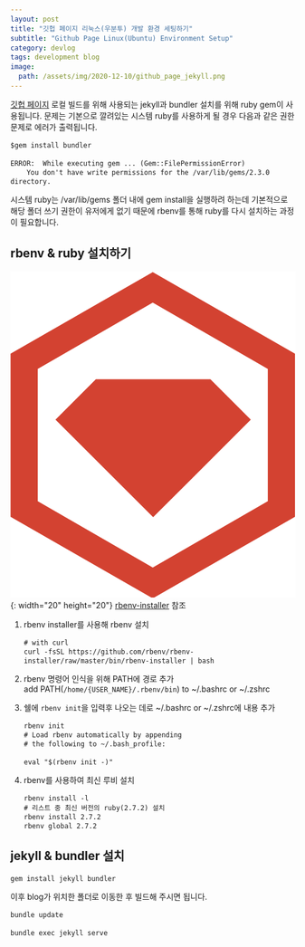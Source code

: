 ```yaml
---
layout: post
title: "깃헙 페이지 리눅스(우분투) 개발 환경 세팅하기"
subtitle: "Github Page Linux(Ubuntu) Environment Setup"
category: devlog
tags: development blog
image:
  path: /assets/img/2020-12-10/github_page_jekyll.png
---
```


[깃헙 페이지](https://jekyllrb.com/docs/) 로컬 빌드를 위해 사용되는 jekyll과 bundler 설치를 위해 ruby gem이 사용됩니다.
문제는 기본으로 깔려있는 시스템 ruby를 사용하게 될 경우 다음과 같은 권한 문제로 에러가 출력됩니다.

```console
$gem install bundler

ERROR:  While executing gem ... (Gem::FilePermissionError)
    You don't have write permissions for the /var/lib/gems/2.3.0 directory.
```

시스템 ruby는 /var/lib/gems 폴더 내에 gem install을 실행하려 하는데 기본적으로 해당 폴더 쓰기 권한이 유저에게 없기 때문에
rbenv를 통해 ruby를 다시 설치하는 과정이 필요합니다.

## rbenv & ruby 설치하기

![ruby gem](/assets/img/2020-12-10/rubygems.svg){: width="20" height="20"}
[rbenv-installer](https://github.com/rbenv/rbenv-installer#rbenv-installer) 참조

1. rbenv installer를 사용해 rbenv 설치

   ```console
   # with curl
   curl -fsSL https://github.com/rbenv/rbenv-installer/raw/master/bin/rbenv-installer | bash
   ```

2. rbenv 명령어 인식을 위해 PATH에 경로 추가<br>
   add PATH(`/home/{USER_NAME}/.rbenv/bin`) to ~/.bashrc or ~/.zshrc

3. 쉘에 `rbenv init`을 입력후 나오는 데로 ~/.bashrc or ~/.zshrc에 내용 추가

   ```console
   rbenv init
   # Load rbenv automatically by appending
   # the following to ~/.bash_profile:

   eval "$(rbenv init -)"
   ```

4. rbenv를 사용하여 최신 루비 설치

   ```console
   rbenv install -l
   # 리스트 중 최신 버전의 ruby(2.7.2) 설치
   rbenv install 2.7.2
   rbenv global 2.7.2
   ```

## jekyll & bundler 설치

```console
gem install jekyll bundler
```

이후 blog가 위치한 폴더로 이동한 후 빌드해 주시면 됩니다.

```console
bundle update

bundle exec jekyll serve
```
